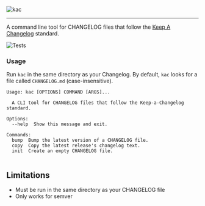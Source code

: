 ![kac](https://atw.me/img/kac.svg)

<hr>

A command line tool for CHANGELOG files that follow the [Keep A Changelog][1] standard.

![Tests](https://github.com/atwalsh/kac/workflows/Tests/badge.svg)

### Usage

Run `kac` in the same directory as your Changelog. By default, `kac` looks for a file called `CHANGELOG.md`
(case-insensitive).

```
Usage: kac [OPTIONS] COMMAND [ARGS]...

  A CLI tool for CHANGELOG files that follow the Keep-a-Changelog standard.

Options:
  --help  Show this message and exit.

Commands:
  bump  Bump the latest version of a CHANGELOG file.
  copy  Copy the latest release's changelog text.
  init  Create an empty CHANGELOG file.
  
```

## Limitations

- Must be run in the same directory as your CHANGELOG file
- Only works for semver

[1]: https://keepachangelog.com/en/1.0.0/